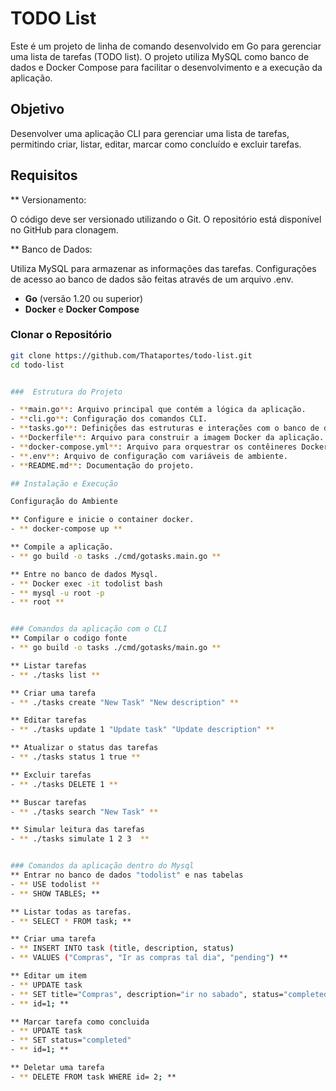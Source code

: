 # TODO List

Este é um projeto de linha de comando desenvolvido em Go para gerenciar uma lista de tarefas (TODO list). O projeto utiliza MySQL como banco de dados e Docker Compose para facilitar o desenvolvimento e a execução da aplicação.

## Objetivo

Desenvolver uma aplicação CLI para gerenciar uma lista de tarefas, permitindo criar, listar, editar, marcar como concluído e excluir tarefas. 

## Requisitos

** Versionamento:

O código deve ser versionado utilizando o Git.
O repositório está disponível no GitHub para clonagem.

** Banco de Dados:

Utiliza MySQL para armazenar as informações das tarefas.
Configurações de acesso ao banco de dados são feitas através de um arquivo .env.

- **Go** (versão 1.20 ou superior)
- **Docker** e **Docker Compose**

### Clonar o Repositório

```bash
git clone https://github.com/Thataportes/todo-list.git
cd todo-list


###  Estrutura do Projeto

- **main.go**: Arquivo principal que contém a lógica da aplicação.
- **cli.go**: Configuração dos comandos CLI.
- **tasks.go**: Definições das estruturas e interações com o banco de dados.
- **Dockerfile**: Arquivo para construir a imagem Docker da aplicação.
- **docker-compose.yml**: Arquivo para orquestrar os contêineres Docker.
- **.env**: Arquivo de configuração com variáveis de ambiente.
- **README.md**: Documentação do projeto.

## Instalação e Execução

Configuração do Ambiente

** Configure e inicie o container docker.
- ** docker-compose up **

** Compile a aplicação.
- ** go build -o tasks ./cmd/gotasks.main.go **

** Entre no banco de dados Mysql.
- ** Docker exec -it todolist bash 
- ** mysql -u root -p
- ** root **


### Comandos da aplicação com o CLI
** Compilar o codigo fonte
- ** go build -o tasks ./cmd/gotasks/main.go **

** Listar tarefas
- ** ./tasks list **

** Criar uma tarefa
- ** ./tasks create "New Task" "New description" **

** Editar tarefas
- ** ./tasks update 1 "Update task" "Update description" **

** Atualizar o status das tarefas
- ** ./tasks status 1 true **

** Excluir tarefas
- ** ./tasks DELETE 1 **

** Buscar tarefas
- ** ./tasks search "New Task" **

** Simular leitura das tarefas
- ** ./tasks simulate 1 2 3  **


### Comandos da aplicação dentro do Mysql
** Entrar no banco de dados "todolist" e nas tabelas
- ** USE todolist **
- ** SHOW TABLES; **

** Listar todas as tarefas.
- ** SELECT * FROM task; **

** Criar uma tarefa
- ** INSERT INTO task (title, description, status)
- ** VALUES ("Compras", "Ir as compras tal dia", "pending") **

** Editar um item 
- ** UPDATE task
- ** SET title="Compras", description="ir no sabado", status="completed"
- ** id=1; **

** Marcar tarefa como concluida
- ** UPDATE task
- ** SET status="completed"
- ** id=1; **

** Deletar uma tarefa
- ** DELETE FROM task WHERE id= 2; **





 